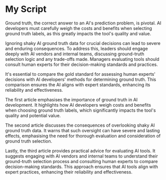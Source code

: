 # My Script
  
Ground truth, the correct answer to an AI's prediction problem, is pivotal. AI developers must carefully weigh the costs and benefits when selecting ground truth labels, as this greatly impacts the tool's quality and value.

Ignoring shaky AI ground truth data for crucial decisions can lead to severe and enduring consequences. To address this, leaders should engage deeply with AI vendors and internal teams, discussing ground-truth selection logic and any trade-offs made. Managers evaluating tools should consult human experts for their decision-making standards and practices.

It's essential to compare the gold standard for assessing human experts' decisions with AI developers' methods for determining ground truth. This comparison ensures the AI aligns with expert standards, enhancing its reliability and effectiveness.

The first article emphasises the importance of ground truth in AI development. It highlights how AI developers weigh costs and benefits when choosing ground truth labels, which significantly impacts the tool's quality and potential value.

The second article discusses the consequences of overlooking shaky AI ground truth data. It warns that such oversight can have severe and lasting effects, emphasising the need for thorough evaluation and consideration of ground truth selection.

Lastly, the third article provides practical advice for evaluating AI tools. It suggests engaging with AI vendors and internal teams to understand their ground-truth selection process and consulting human experts to compare decision-making standards. This approach ensures that AI tools align with expert practices, enhancing their reliability and effectiveness.